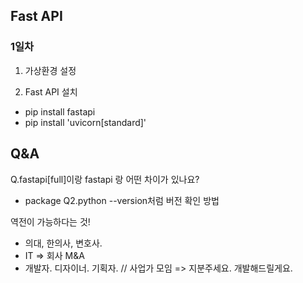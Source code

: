 ## Fast API

### 1일차

1. 가상환경 설정

2. Fast API 설치

- pip install fastapi
- pip install 'uvicorn[standard]'

## Q&A

Q.fastapi[full]이랑 fastapi 랑 어떤 차이가 있나요?

- package
  Q2.python --version처럼 버전 확인 방법

역전이 가능하다는 것!

- 의대, 한의사, 변호사.
- IT => 회사 M&A
- 개발자. 디자이너. 기획자. // 사업가 모임 => 지분주세요. 개발해드릴게요.
